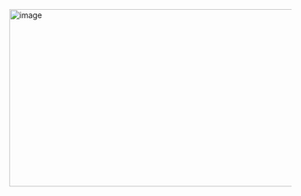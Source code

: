 <img width="1118" height="317" alt="image" src="https://github.com/user-attachments/assets/c7e29645-3e0a-455e-b2cd-bba3d4bf2857" />
